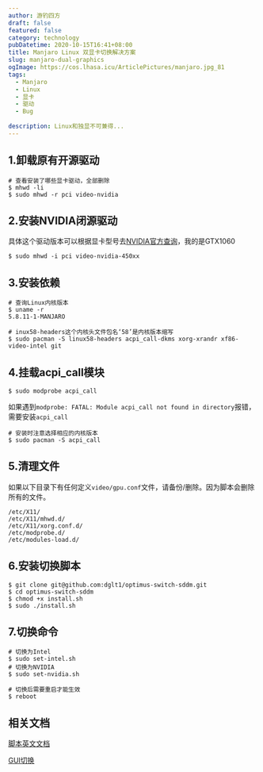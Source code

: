 ```yaml
---
author: 游钓四方
draft: false
featured: false
category: technology
pubDatetime: 2020-10-15T16:41+08:00
title: Manjaro Linux 双显卡切换解决方案
slug: manjaro-dual-graphics
ogImage: https://cos.lhasa.icu/ArticlePictures/manjaro.jpg_81
tags:
  - Manjaro
  - Linux
  - 显卡
  - 驱动
  - Bug
  
description: Linux和独显不可兼得...
---
```


## 1.卸载原有开源驱动

```shell
# 查看安装了哪些显卡驱动，全部删除
$ mhwd -li
$ sudo mhwd -r pci video-nvidia
```

## 2.安装NVIDIA闭源驱动

具体这个驱动版本可以根据显卡型号去[NVIDIA官方查询](https://www.nvidia.com/Download/index.aspx?lang=en-us)，我的是GTX1060

```shell
$ sudo mhwd -i pci video-nvidia-450xx
```

## 3.安装依赖

```shell
# 查询Linux内核版本
$ uname -r
5.8.11-1-MANJARO

# inux58-headers这个内核头文件包名‘58’是内核版本缩写
$ sudo pacman -S linux58-headers acpi_call-dkms xorg-xrandr xf86-video-intel git
```

## 4.挂载acpi_call模块

```shell
$ sudo modprobe acpi_call
```

如果遇到`modprobe: FATAL: Module acpi_call not found in directory`报错，需要安装`acpi_call`

```shell
# 安装时注意选择相应的内核版本
$ sudo pacman -S acpi_call
```

## 5.清理文件

如果以下目录下有任何定义`video/gpu.conf`文件，请备份/删除。因为脚本会删除所有的文件。

```shell
/etc/X11/
/etc/X11/mhwd.d/
/etc/X11/xorg.conf.d/
/etc/modprobe.d/
/etc/modules-load.d/
```

## 6.安装切换脚本

```shell
$ git clone git@github.com:dglt1/optimus-switch-sddm.git
$ cd optimus-switch-sddm
$ chmod +x install.sh
$ sudo ./install.sh
```

## 7.切换命令

```shell
# 切换为Intel
$ sudo set-intel.sh
# 切换为NVIDIA
$ sudo set-nvidia.sh

# 切换后需要重启才能生效
$ reboot
```

## 相关文档

[脚本英文文档](https://github.com/dglt1/optimus-switch-sddm)

[GUI切换](https://github.com/linesma/Optimus-indicator)